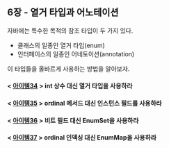 ## 6장 - 열거 타입과 어노테이션

자바에는 특수한 목적의 참조 타입이 두 가지 있다.

- 클래스의 일종인 열거 타입(enum)
- 인터페이스의 일종인 어네토이션(annotation)

이 타입들을 올바르게 사용하는 방법을 알아보자.

#### < [아이템34](https://github.com/ziippy/EffectiveJava/tree/master/src/chapter6/item34) > int 상수 대신 열거 타입을 사용하라

#### < [아이템35](https://github.com/ziippy/EffectiveJava/tree/master/src/chapter6/item35) > ordinal 메서드 대신 인스턴스 필드를 사용하라

#### < [아이템36](https://github.com/ziippy/EffectiveJava/tree/master/src/chapter6/item36) > 비트 필드 대신 EnumSet을 사용하라

#### < [아이템37](https://github.com/ziippy/EffectiveJava/tree/master/src/chapter6/item37) > ordinal 인덱싱 대신 EnumMap을 사용하라
